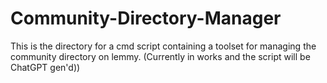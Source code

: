 # Community-Directory-Manager
This is the directory for a cmd script containing a toolset for managing the community directory on lemmy. (Currently in works and the script will be ChatGPT gen'd))
